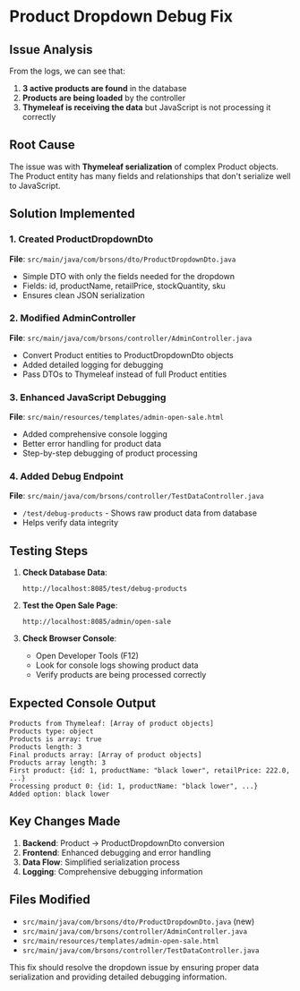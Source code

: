 # Product Dropdown Debug Fix

## Issue Analysis
From the logs, we can see that:
1. **3 active products are found** in the database
2. **Products are being loaded** by the controller
3. **Thymeleaf is receiving the data** but JavaScript is not processing it correctly

## Root Cause
The issue was with **Thymeleaf serialization** of complex Product objects. The Product entity has many fields and relationships that don't serialize well to JavaScript.

## Solution Implemented

### 1. Created ProductDropdownDto
**File**: `src/main/java/com/brsons/dto/ProductDropdownDto.java`
- Simple DTO with only the fields needed for the dropdown
- Fields: id, productName, retailPrice, stockQuantity, sku
- Ensures clean JSON serialization

### 2. Modified AdminController
**File**: `src/main/java/com/brsons/controller/AdminController.java`
- Convert Product entities to ProductDropdownDto objects
- Added detailed logging for debugging
- Pass DTOs to Thymeleaf instead of full Product entities

### 3. Enhanced JavaScript Debugging
**File**: `src/main/resources/templates/admin-open-sale.html`
- Added comprehensive console logging
- Better error handling for product data
- Step-by-step debugging of product processing

### 4. Added Debug Endpoint
**File**: `src/main/java/com/brsons/controller/TestDataController.java`
- `/test/debug-products` - Shows raw product data from database
- Helps verify data integrity

## Testing Steps

1. **Check Database Data**:
   ```
   http://localhost:8085/test/debug-products
   ```

2. **Test the Open Sale Page**:
   ```
   http://localhost:8085/admin/open-sale
   ```

3. **Check Browser Console**:
   - Open Developer Tools (F12)
   - Look for console logs showing product data
   - Verify products are being processed correctly

## Expected Console Output
```
Products from Thymeleaf: [Array of product objects]
Products type: object
Products is array: true
Products length: 3
Final products array: [Array of product objects]
Products array length: 3
First product: {id: 1, productName: "black lower", retailPrice: 222.0, ...}
Processing product 0: {id: 1, productName: "black lower", ...}
Added option: black lower
```

## Key Changes Made

1. **Backend**: Product → ProductDropdownDto conversion
2. **Frontend**: Enhanced debugging and error handling
3. **Data Flow**: Simplified serialization process
4. **Logging**: Comprehensive debugging information

## Files Modified
- `src/main/java/com/brsons/dto/ProductDropdownDto.java` (new)
- `src/main/java/com/brsons/controller/AdminController.java`
- `src/main/resources/templates/admin-open-sale.html`
- `src/main/java/com/brsons/controller/TestDataController.java`

This fix should resolve the dropdown issue by ensuring proper data serialization and providing detailed debugging information.
